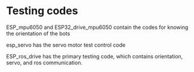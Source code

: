 # Testing codes

ESP_mpu6050 and ESP32_drive_mpu6050 contain the codes for knowing the orientation of the bots

esp_servo has the servo motor test control code

ESP_ros_drive has the primary testing code, which contains orientation, servo, and ros communication.
